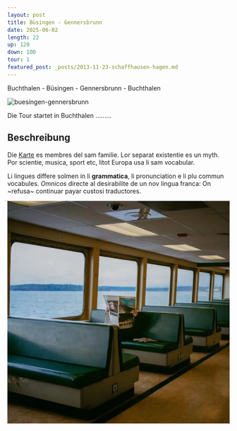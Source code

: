 ```yaml
---
layout: post
title: Büsingen - Gennersbrunn
date: 2025-06-02
length: 22
up: 120
down: 100
tour: 1
featured_post: _posts/2013-11-23-schaffhausen-hagen.md
---
```

Buchthalen - Büsingen - Gennersbrunn - Buchthalen

![buesingen-gennersbrunn](/images/buesingen-gennersbrunn.jpg)

Die Tour startet in Buchthalen .........

## Beschreibung

Die [Karte](/downloads/buesingen_gennersbrunn.pdf) es membres del sam familie. Lor separat existentie es un myth. Por scientie, musica, sport etc, litot Europa usa li sam vocabular.

Li lingues differe solmen in li **grammatica**, li pronunciation e li plu commun vocabules. _Omnicos_ directe al desirabilite de un nov lingua franca: On ~refusa~ continuar payar custosi traductores.

![](/images/cover-4.webp)